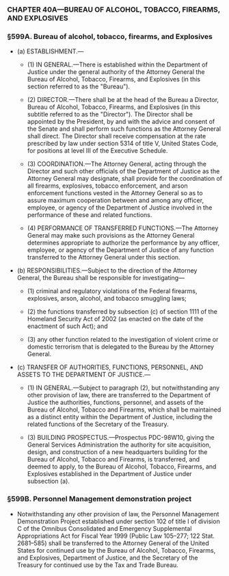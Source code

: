 ### **CHAPTER 40A—BUREAU OF ALCOHOL, TOBACCO, FIREARMS, AND EXPLOSIVES**

### §599A. Bureau of alcohol, tobacco, firearms, and Explosives
* (a) ESTABLISHMENT.—

  * (1) IN GENERAL.—There is established within the Department of Justice under the general authority of the Attorney General the Bureau of Alcohol, Tobacco, Firearms, and Explosives (in this section referred to as the "Bureau").

  * (2) DIRECTOR.—There shall be at the head of the Bureau a Director, Bureau of Alcohol, Tobacco, Firearms, and Explosives (in this subtitle referred to as the "Director"). The Director shall be appointed by the President, by and with the advice and consent of the Senate and shall perform such functions as the Attorney General shall direct. The Director shall receive compensation at the rate prescribed by law under section 5314 of title V, United States Code, for positions at level III of the Executive Schedule.

  * (3) COORDINATION.—The Attorney General, acting through the Director and such other officials of the Department of Justice as the Attorney General may designate, shall provide for the coordination of all firearms, explosives, tobacco enforcement, and arson enforcement functions vested in the Attorney General so as to assure maximum cooperation between and among any officer, employee, or agency of the Department of Justice involved in the performance of these and related functions.

  * (4) PERFORMANCE OF TRANSFERRED FUNCTIONS.—The Attorney General may make such provisions as the Attorney General determines appropriate to authorize the performance by any officer, employee, or agency of the Department of Justice of any function transferred to the Attorney General under this section.


* (b) RESPONSIBILITIES.—Subject to the direction of the Attorney General, the Bureau shall be responsible for investigating—

  * (1) criminal and regulatory violations of the Federal firearms, explosives, arson, alcohol, and tobacco smuggling laws;

  * (2) the functions transferred by subsection (c) of section 1111 of the Homeland Security Act of 2002 (as enacted on the date of the enactment of such Act); and

  * (3) any other function related to the investigation of violent crime or domestic terrorism that is delegated to the Bureau by the Attorney General.


* (c) TRANSFER OF AUTHORITIES, FUNCTIONS, PERSONNEL, AND ASSETS TO THE DEPARTMENT OF JUSTICE.—

  * (1) IN GENERAL.—Subject to paragraph (2), but notwithstanding any other provision of law, there are transferred to the Department of Justice the authorities, functions, personnel, and assets of the Bureau of Alcohol, Tobacco and Firearms, which shall be maintained as a distinct entity within the Department of Justice, including the related functions of the Secretary of the Treasury.

  * (3) BUILDING PROSPECTUS.—Prospectus PDC-98W10, giving the General Services Administration the authority for site acquisition, design, and construction of a new headquarters building for the Bureau of Alcohol, Tobacco and Firearms, is transferred, and deemed to apply, to the Bureau of Alcohol, Tobacco, Firearms, and Explosives established in the Department of Justice under subsection (a).

### §599B. Personnel Management demonstration project
* Notwithstanding any other provision of law, the Personnel Management Demonstration Project established under section 102 of title I of division C of the Omnibus Consolidated and Emergency Supplemental Appropriations Act for Fiscal Year 1999 (Public Law 105–277; 122 Stat. 2681–585) shall be transferred to the Attorney General of the United States for continued use by the Bureau of Alcohol, Tobacco, Firearms, and Explosives, Department of Justice, and the Secretary of the Treasury for continued use by the Tax and Trade Bureau.